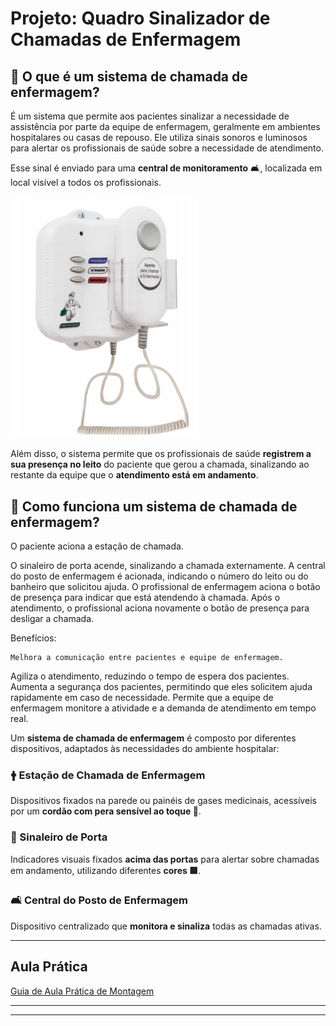 # Projeto: Quadro Sinalizador de Chamadas de Enfermagem

## 📢 O que é um sistema de chamada de enfermagem?

É um sistema que permite aos pacientes sinalizar a necessidade de assistência por parte da equipe de enfermagem, geralmente em ambientes hospitalares ou casas de repouso. Ele utiliza sinais sonoros e luminosos para alertar os profissionais de saúde sobre a necessidade de atendimento. 

Esse sinal é enviado para uma **central de monitoramento** 🛋️, localizada em local visível a todos os profissionais.

<img src="./img/quadro_comercial.png" alt="Quadro Comercial" width="300">

Além disso, o sistema permite que os profissionais de saúde **registrem a sua presença no leito** do paciente que gerou a chamada, sinalizando ao restante da equipe que o **atendimento está em andamento**.

## 🔧 Como funciona um sistema de chamada de enfermagem?

O paciente aciona a estação de chamada. 

O sinaleiro de porta acende, sinalizando a chamada externamente. 
A central do posto de enfermagem é acionada, indicando o número do leito ou do banheiro que solicitou ajuda. 
O profissional de enfermagem aciona o botão de presença para indicar que está atendendo à chamada. 
Após o atendimento, o profissional aciona novamente o botão de presença para desligar a chamada. 

Benefícios:

    Melhora a comunicação entre pacientes e equipe de enfermagem. 

Agiliza o atendimento, reduzindo o tempo de espera dos pacientes. 
Aumenta a segurança dos pacientes, permitindo que eles solicitem ajuda rapidamente em caso de necessidade. 
Permite que a equipe de enfermagem monitore a atividade e a demanda de atendimento em tempo real. 


Um **sistema de chamada de enfermagem** é composto por diferentes dispositivos, adaptados às necessidades do ambiente hospitalar:

### 🛉 Estação de Chamada de Enfermagem

Dispositivos fixados na parede ou painéis de gases medicinais, acessíveis por um **cordão com pera sensível ao toque 🌟**.

### 🔦 Sinaleiro de Porta

Indicadores visuais fixados **acima das portas** para alertar sobre chamadas em andamento, utilizando diferentes **cores 🟥**.

### 🛋️ Central do Posto de Enfermagem

Dispositivo centralizado que **monitora e sinaliza** todas as chamadas ativas.

---

## Aula Prática

[Guia de Aula Prática de Montagem](https://github.com/Epaminondaslage/quadro_de_chamadas/blob/main/Guia_de_Aula_Pr%C3%A1tica.md)


---

---



